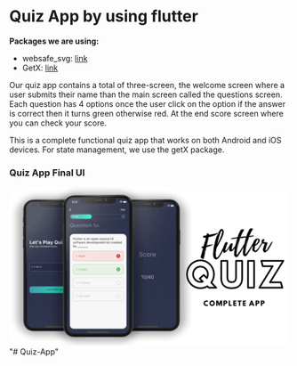 # Quiz App by using flutter

**Packages we are using:**

- websafe_svg: [link](https://pub.dev/packages/websafe_svg)
- GetX: [link](https://pub.dev/packages/get)

Our quiz app contains a total of three-screen, the welcome screen where a user submits their name than the main screen called the questions screen. Each question has 4 options once the user click on the option if the answer is correct then it turns green otherwise red. At the end score screen where you can check your score.

This is a complete functional quiz app that works on both Android and iOS devices. For state management, we use the getX package.

### Quiz App Final UI

<!-- ![Preview](/gif.gif) -->

![App UI](/ui.png)
"# Quiz-App" 
